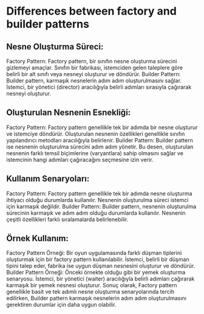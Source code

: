 #  Differences between factory and builder patterns

## Nesne Oluşturma Süreci:
Factory Pattern: Factory pattern, bir sınıfın nesne oluşturma sürecini gizlemeyi amaçlar. Sınıfın bir fabrikası, istemciden gelen taleplere göre belirli bir alt sınıfı veya nesneyi oluşturur ve döndürür.
Builder Pattern: Builder pattern, karmaşık nesnelerin adım adım oluşturulmasını sağlar. İstemci, bir yönetici (director) aracılığıyla belirli adımları sırasıyla çağırarak nesneyi oluşturur.
## Oluşturulan Nesnenin Esnekliği:
Factory Pattern: Factory pattern genellikle tek bir adımda bir nesne oluşturur ve istemciye döndürür. Oluşturulan nesnenin özellikleri genellikle sınıfın yapılandırıcı metodları aracılığıyla belirlenir.
Builder Pattern: Builder pattern ise nesnenin oluşturulma sürecini adım adım yönetir. Bu desen, oluşturulan nesnenin farklı temsil biçimlerine (varyantlara) sahip olmasını sağlar ve istemcinin hangi adımları çağıracağını seçmesine izin verir.
## Kullanım Senaryoları:
Factory Pattern: Factory pattern genellikle tek bir adımda nesne oluşturma ihtiyacı olduğu durumlarda kullanılır. Nesnenin oluşturulma süreci istemci için karmaşık değildir.
Builder Pattern: Builder pattern, nesnenin oluşturulma sürecinin karmaşık ve adım adım olduğu durumlarda kullanılır. Nesnenin çeşitli özellikleri farklı sıralamalarda belirlenebilir.
## Örnek Kullanım:
Factory Pattern Örneği: Bir oyun uygulamasında farklı düşman tiplerini oluşturmak için bir factory pattern kullanılabilir. İstemci, belirli bir düşman tipini talep eder, fabrika ise uygun düşman nesnesini oluşturur ve döndürür.
Builder Pattern Örneği: Önceki örnekte olduğu gibi bir yemek oluşturma senaryosu. İstemci, bir yönetici (waiter) aracılığıyla belirli adımları çağırarak karmaşık bir yemek nesnesi oluşturur.
Sonuç olarak, Factory pattern genellikle basit ve tek adımlı nesne oluşturma senaryolarında tercih edilirken, Builder pattern karmaşık nesnelerin adım adım oluşturulmasını gerektiren durumlar için daha uygun olabilir.
